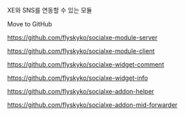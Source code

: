 XE와 SNS를 연동할 수 있는 모듈

Move to GitHub

https://github.com/flyskyko/socialxe-module-server

https://github.com/flyskyko/socialxe-module-client

https://github.com/flyskyko/socialxe-widget-comment

https://github.com/flyskyko/socialxe-widget-info

https://github.com/flyskyko/socialxe-addon-helper

https://github.com/flyskyko/socialxe-addon-mid-forwarder